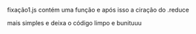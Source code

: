 fixação1.js contém uma função e após isso a ciração do .reduce 

mais simples e deixa o código limpo e bunituuu